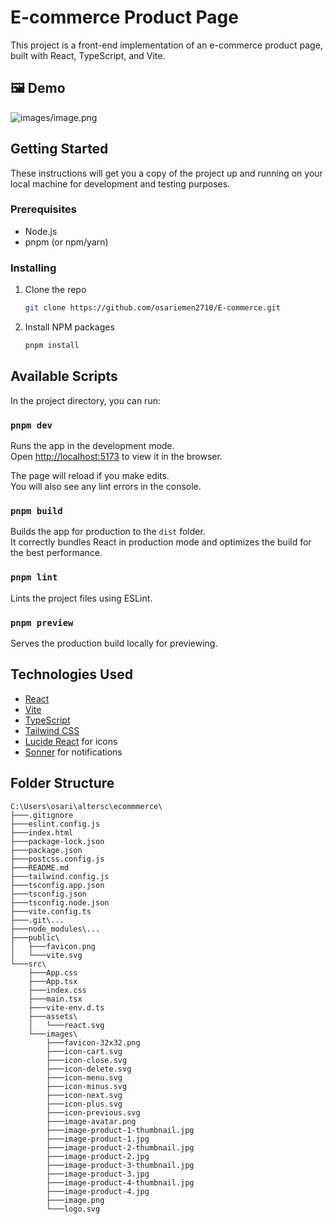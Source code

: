 # E-commerce Product Page

This project is a front-end implementation of an e-commerce product page, built with React, TypeScript, and Vite.
## 🖼️ Demo
![images/image.png](https://e-commerce-swart-beta.vercel.app/images/image.png)  

## Getting Started

These instructions will get you a copy of the project up and running on your local machine for development and testing purposes.

### Prerequisites

- Node.js
- pnpm (or npm/yarn)

### Installing

1. Clone the repo
   ```sh
   git clone https://github.com/osariemen2710/E-commerce.git
   ```
2. Install NPM packages
   ```sh
   pnpm install
   ```

## Available Scripts

In the project directory, you can run:

### `pnpm dev`

Runs the app in the development mode.<br />
Open [http://localhost:5173](http://localhost:5173) to view it in the browser.

The page will reload if you make edits.<br />
You will also see any lint errors in the console.

### `pnpm build`

Builds the app for production to the `dist` folder.<br />
It correctly bundles React in production mode and optimizes the build for the best performance.

### `pnpm lint`

Lints the project files using ESLint.

### `pnpm preview`

Serves the production build locally for previewing.

## Technologies Used

*   [React](https://reactjs.org/)
*   [Vite](https://vitejs.dev/)
*   [TypeScript](https://www.typescript.org/)
*   [Tailwind CSS](https://tailwindcss.com/)
*   [Lucide React](https://lucide.dev/guide/packages/lucide-react) for icons
*   [Sonner](https://sonner.emilkowal.ski/) for notifications

## Folder Structure
```
C:\Users\osari\altersc\ecommmerce\
├───.gitignore
├───eslint.config.js
├───index.html
├───package-lock.json
├───package.json
├───postcss.config.js
├───README.md
├───tailwind.config.js
├───tsconfig.app.json
├───tsconfig.json
├───tsconfig.node.json
├───vite.config.ts
├───.git\...
├───node_modules\...
├───public\
│   ├───favicon.png
│   └───vite.svg
└───src\
    ├───App.css
    ├───App.tsx
    ├───index.css
    ├───main.tsx
    ├───vite-env.d.ts
    ├───assets\
    │   └───react.svg
    └───images\
        ├───favicon-32x32.png
        ├───icon-cart.svg
        ├───icon-close.svg
        ├───icon-delete.svg
        ├───icon-menu.svg
        ├───icon-minus.svg
        ├───icon-next.svg
        ├───icon-plus.svg
        ├───icon-previous.svg
        ├───image-avatar.png
        ├───image-product-1-thumbnail.jpg
        ├───image-product-1.jpg
        ├───image-product-2-thumbnail.jpg
        ├───image-product-2.jpg
        ├───image-product-3-thumbnail.jpg
        ├───image-product-3.jpg
        ├───image-product-4-thumbnail.jpg
        ├───image-product-4.jpg
        ├───image.png
        └───logo.svg
```
